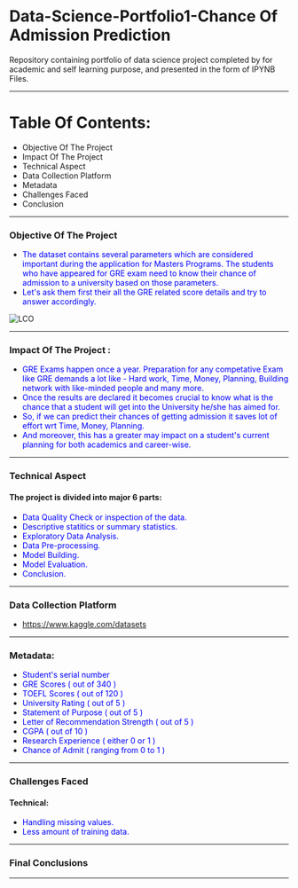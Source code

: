 # Data-Science-Portfolio1-Chance Of Admission Prediction
Repository containing portfolio of data science project completed by for academic and self learning purpose, and presented in the form of IPYNB Files.
***
# Table Of Contents:
- Objective Of The Project
- Impact Of The Project
- Technical Aspect
- Data Collection Platform
- Metadata
- Challenges Faced
- Conclusion
***

### Objective Of The Project
- <font color=blue>The dataset contains several parameters which are considered important during the application for Masters Programs. The students who have appeared for GRE exam need to know their chance of admission to a university based on those parameters.</font>
- <font color=blue>Let's ask them first their all the GRE related score details and try to answer accordingly.</font>


![LCO](https://user-images.githubusercontent.com/62828231/115129583-f5422c00-a004-11eb-83ee-ec699a22b653.jpg)


***
### Impact Of The Project :
- <font color=blue>GRE Exams happen once a year. Preparation for any competative Exam like GRE demands a lot like - Hard work, Time, Money, Planning, Building network with like-minded people and many more.
- Once the results are declared it becomes crucial to know what is the chance that a student will get into the University he/she has aimed for.</font>
- <font color=blue>So, if we can predict their chances of getting admission it saves lot of effort wrt Time, Money, Planning.</font>
- <font color=blue>And moreover, this has a greater may impact on a student's current planning for both academics and career-wise.</font>
***
### Technical Aspect
#### The project is divided into major 6 parts:
- <font color=blue>Data Quality Check or inspection of the data.</font>
- <font color=blue>Descriptive statitics or summary statistics.</font>
- <font color=blue>Exploratory Data Analysis.</font>
- <font color=blue>Data Pre-processing.</font>
- <font color=blue>Model Building.</font>
- <font color=blue>Model Evaluation.</font>
- <font color=blue>Conclusion.</font>
***
### Data Collection Platform
- https://www.kaggle.com/datasets
***
### Metadata:
- <font color=blue>Student's serial number</font>
- <font color=blue>GRE Scores ( out of 340 )</font>
- <font color=blue>TOEFL Scores ( out of 120 )</font>
- <font color=blue>University Rating ( out of 5 )</font>
- <font color=blue>Statement of Purpose ( out of 5 )</font>
- <font color=blue>Letter of Recommendation Strength ( out of 5 )</font>
- <font color=blue>CGPA ( out of 10 )</font>
- <font color=blue>Research Experience ( either 0 or 1 )</font>
- <font color=blue>Chance of Admit ( ranging from 0 to 1 )</font>
***
### Challenges Faced
#### Technical:
- <font color=blue>Handling missing values.</font>
- <font color=blue>Less amount of training data.</font>
***
### Final Conclusions
***
